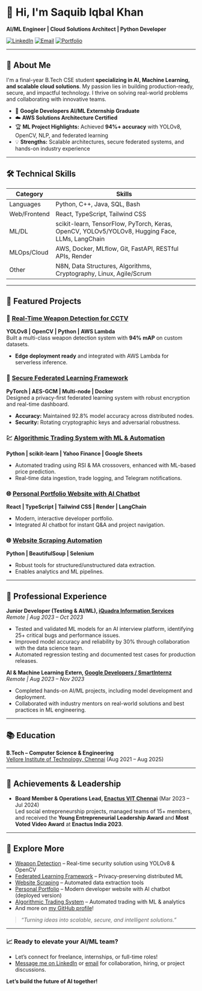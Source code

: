 # 👋 Hi, I'm Saquib Iqbal Khan

**AI/ML Engineer | Cloud Solutions Architect | Python Developer**

[![LinkedIn](https://img.shields.io/badge/LinkedIn-Connect-blue?logo=linkedin)](https://www.linkedin.com/in/saquib-iqbal-khan-264641283/)
[![Email](https://img.shields.io/badge/Email-saquib44.khan@gmail.com-red?logo=gmail)](mailto:saquib44.khan@gmail.com)
[![Portfolio](https://img.shields.io/badge/Portfolio-Visit-brightgreen?logo=github)](https://saquibkhan2.github.io/MY-Portfolio/)

---

## 🚀 About Me

I'm a final-year B.Tech CSE student **specializing in AI, Machine Learning, and scalable cloud solutions**. My passion lies in building production-ready, secure, and impactful technology. I thrive on solving real-world problems and collaborating with innovative teams.

- 🏅 **Google Developers AI/ML Externship Graduate**
- ☁️ **AWS Solutions Architecture Certified**
- 🏆 **ML Project Highlights:** Achieved **94%+ accuracy** with YOLOv8, OpenCV, NLP, and federated learning
- 💡 **Strengths:** Scalable architectures, secure federated systems, and hands-on industry experience

---

## 🛠️ Technical Skills

| **Category**      | **Skills**                                                                                      |
|-------------------|------------------------------------------------------------------------------------------------|
| Languages         | Python, C++, Java, SQL, Bash                                                                   |
| Web/Frontend      | React, TypeScript, Tailwind CSS                                                                |
| ML/DL             | scikit-learn, TensorFlow, PyTorch, Keras, OpenCV, YOLOv5/YOLOv8, Hugging Face, LLMs, LangChain |
| MLOps/Cloud       | AWS, Docker, MLflow, Git, FastAPI, RESTful APIs, Render                                        |
| Other             | N8N, Data Structures, Algorithms, Cryptography, Linux, Agile/Scrum                             |

---

## 🌟 Featured Projects

### 🔫 [Real-Time Weapon Detection for CCTV](https://github.com/saquibkhan2/weapon-detection)
**YOLOv8 | OpenCV | Python | AWS Lambda**  
Built a multi-class weapon detection system with **94% mAP** on custom datasets.  
- **Edge deployment ready** and integrated with AWS Lambda for serverless inference.

### 🤝 [Secure Federated Learning Framework](https://github.com/saquibkhan2/federated-learning-framework)
**PyTorch | AES-GCM | Multi-node | Docker**  
Designed a privacy-first federated learning system with robust encryption and real-time dashboard.  
- **Accuracy:** Maintained 92.8% model accuracy across distributed nodes.  
- **Security:** Rotating cryptographic keys and adversarial robustness.

### 💹 [Algorithmic Trading System with ML & Automation](https://github.com/saquibkhan2/algorithmic-trading-ml)
**Python | scikit-learn | Yahoo Finance | Google Sheets**  
- Automated trading using RSI & MA crossovers, enhanced with ML-based price prediction.  
- Real-time data ingestion, trade logging, and Telegram notifications.

### 🌐 [Personal Portfolio Website with AI Chatbot](https://github.com/saquibkhan2/portfolio)
**React | TypeScript | Tailwind CSS | Render | LangChain**  
- Modern, interactive developer portfolio.  
- Integrated AI chatbot for instant Q&A and project navigation.

### 🌐 [Website Scraping Automation](https://github.com/saquibkhan2/website-scraping)
**Python | BeautifulSoup | Selenium**  
- Robust tools for structured/unstructured data extraction.  
- Enables analytics and ML pipelines.

---

## 💼 Professional Experience

**Junior Developer (Testing & AI/ML), [iQuadra Information Services](https://iquadra.com/)**  
_Remote | Aug 2023 – Oct 2023_  
- Tested and validated ML models for an AI interview platform, identifying 25+ critical bugs and performance issues.
- Improved model accuracy and reliability by 30% through collaboration with the data science team.
- Automated regression testing and documented test cases for production releases.

**AI & Machine Learning Extern, [Google Developers / SmartInternz](https://smartinternz.com/)**  
_Remote | Aug 2023 – Nov 2023_  
- Completed hands-on AI/ML projects, including model development and deployment.
- Collaborated with industry mentors on real-world solutions and best practices in ML engineering.

---

## 📚 Education

**B.Tech – Computer Science & Engineering**  
[Vellore Institute of Technology, Chennai](https://chennai.vit.ac.in/) (Aug 2021 – Aug 2025)

---

## 🏅 Achievements & Leadership

- **Board Member & Operations Lead, [Enactus VIT Chennai](https://enactusvitc.com/)** (Mar 2023 – Jul 2024)  
  Led social entrepreneurship projects, managed teams of 15+ members, and received the **Young Entrepreneurial Leadership Award** and **Most Voted Video Award** at **Enactus India 2023**.

---

## 📂 Explore More

- [Weapon Detection](https://github.com/saquibkhan2/weapon-detection) – Real-time security solution using YOLOv8 & OpenCV
- [Federated Learning Framework](https://github.com/saquibkhan2/federated-learning-framework) – Privacy-preserving distributed ML
- [Website Scraping](https://github.com/saquibkhan2/website-scraping) – Automated data extraction tools
- [Personal Portfolio](https://saquibkhan2.github.io/MY-Portfolio/) – Modern developer website with AI chatbot (deployed version)
- [Algorithmic Trading System](https://github.com/saquibkhan2/algorithmic-trading-ml) – Automated trading with ML & analytics
- And more on [my GitHub profile](https://github.com/saquibkhan2)!

> _“Turning ideas into scalable, secure, and intelligent solutions.”_

---

### 📈 **Ready to elevate your AI/ML team?**
- Let’s connect for freelance, internships, or full-time roles!
- [Message me on LinkedIn](https://www.linkedin.com/in/saquib-iqbal-khan-264641283/) or [email](mailto:saquib44.khan@gmail.com) for collaboration, hiring, or project discussions.

**Let’s build the future of AI together!**
